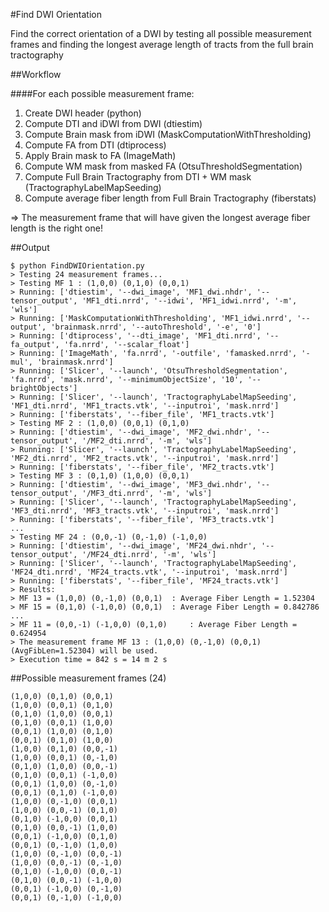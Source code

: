 #Find DWI Orientation

Find the correct orientation of a DWI by testing all possible measurement frames and finding the longest average length of tracts from the full brain tractography

##Workflow

####For each possible measurement frame:

1. Create DWI header (python)
2. Compute DTI and iDWI from DWI (dtiestim)
3. Compute Brain mask from iDWI (MaskComputationWithThresholding)
4. Compute FA from DTI (dtiprocess)
5. Apply Brain mask to FA (ImageMath)
6. Compute WM mask from masked FA (OtsuThresholdSegmentation)
7. Compute Full Brain Tractography from DTI + WM mask (TractographyLabelMapSeeding)
8. Compute average fiber length from Full Brain Tractography (fiberstats)

=&gt; The measurement frame that will have given the longest average fiber length is the right one!

##Output
```
$ python FindDWIOrientation.py  
> Testing 24 measurement frames...  
> Testing MF 1 : (1,0,0) (0,1,0) (0,0,1)  
> Running: ['dtiestim', '--dwi_image', 'MF1_dwi.nhdr', '--tensor_output', 'MF1_dti.nrrd', '--idwi', 'MF1_idwi.nrrd', '-m', 'wls']  
> Running: ['MaskComputationWithThresholding', 'MF1_idwi.nrrd', '--output', 'brainmask.nrrd', '--autoThreshold', '-e', '0']  
> Running: ['dtiprocess', '--dti_image', 'MF1_dti.nrrd', '--fa_output', 'fa.nrrd', '--scalar_float']  
> Running: ['ImageMath', 'fa.nrrd', '-outfile', 'famasked.nrrd', '-mul', 'brainmask.nrrd']  
> Running: ['Slicer', '--launch', 'OtsuThresholdSegmentation', 'fa.nrrd', 'mask.nrrd', '--minimumObjectSize', '10', '--brightObjects']  
> Running: ['Slicer', '--launch', 'TractographyLabelMapSeeding', 'MF1_dti.nrrd', 'MF1_tracts.vtk', '--inputroi', 'mask.nrrd']  
> Running: ['fiberstats', '--fiber_file', 'MF1_tracts.vtk']  
> Testing MF 2 : (1,0,0) (0,0,1) (0,1,0)  
> Running: ['dtiestim', '--dwi_image', 'MF2_dwi.nhdr', '--tensor_output', '/MF2_dti.nrrd', '-m', 'wls']  
> Running: ['Slicer', '--launch', 'TractographyLabelMapSeeding', 'MF2_dti.nrrd', 'MF2_tracts.vtk', '--inputroi', 'mask.nrrd']  
> Running: ['fiberstats', '--fiber_file', 'MF2_tracts.vtk']  
> Testing MF 3 : (0,1,0) (1,0,0) (0,0,1)  
> Running: ['dtiestim', '--dwi_image', 'MF3_dwi.nhdr', '--tensor_output', '/MF3_dti.nrrd', '-m', 'wls']  
> Running: ['Slicer', '--launch', 'TractographyLabelMapSeeding', 'MF3_dti.nrrd', 'MF3_tracts.vtk', '--inputroi', 'mask.nrrd']  
> Running: ['fiberstats', '--fiber_file', 'MF3_tracts.vtk']  
...  
> Testing MF 24 : (0,0,-1) (0,-1,0) (-1,0,0)  
> Running: ['dtiestim', '--dwi_image', 'MF24_dwi.nhdr', '--tensor_output', '/MF24_dti.nrrd', '-m', 'wls']  
> Running: ['Slicer', '--launch', 'TractographyLabelMapSeeding', 'MF24_dti.nrrd', 'MF24_tracts.vtk', '--inputroi', 'mask.nrrd']  
> Running: ['fiberstats', '--fiber_file', 'MF24_tracts.vtk']  
> Results:  
> MF 13 = (1,0,0) (0,-1,0) (0,0,1) 	: Average Fiber Length = 1.52304  
> MF 15 = (0,1,0) (-1,0,0) (0,0,1) 	: Average Fiber Length = 0.842786  
...  
> MF 11 = (0,0,-1) (-1,0,0) (0,1,0) 	: Average Fiber Length = 0.624954  
> The measurement frame MF 13 : (1,0,0) (0,-1,0) (0,0,1) (AvgFibLen=1.52304) will be used.  
> Execution time = 842 s = 14 m 2 s  
```

##Possible measurement frames (24)
```
(1,0,0) (0,1,0) (0,0,1)  
(1,0,0) (0,0,1) (0,1,0)  
(0,1,0) (1,0,0) (0,0,1)  
(0,1,0) (0,0,1) (1,0,0)  
(0,0,1) (1,0,0) (0,1,0)  
(0,0,1) (0,1,0) (1,0,0)  
(1,0,0) (0,1,0) (0,0,-1)  
(1,0,0) (0,0,1) (0,-1,0)  
(0,1,0) (1,0,0) (0,0,-1)  
(0,1,0) (0,0,1) (-1,0,0)  
(0,0,1) (1,0,0) (0,-1,0)  
(0,0,1) (0,1,0) (-1,0,0)  
(1,0,0) (0,-1,0) (0,0,1)  
(1,0,0) (0,0,-1) (0,1,0)  
(0,1,0) (-1,0,0) (0,0,1)  
(0,1,0) (0,0,-1) (1,0,0)  
(0,0,1) (-1,0,0) (0,1,0)  
(0,0,1) (0,-1,0) (1,0,0)  
(1,0,0) (0,-1,0) (0,0,-1)  
(1,0,0) (0,0,-1) (0,-1,0)  
(0,1,0) (-1,0,0) (0,0,-1)  
(0,1,0) (0,0,-1) (-1,0,0)  
(0,0,1) (-1,0,0) (0,-1,0)  
(0,0,1) (0,-1,0) (-1,0,0)  
```
